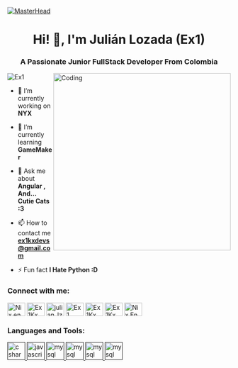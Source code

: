 [![MasterHead](https://developers.giphy.com/branch/master/static/api-512d36c09662682717108a38bbb5c57d.gif)](https://linktr.ee/ex1)
<h1 align="center">Hi! 🥰, I'm Julián Lozada (Ex1)</h1>
<h3 align="center">A Passionate Junior FullStack Developer From Colombia</h3>
<img align="right" alt="Coding" width="400" src="https://i.pinimg.com/originals/f4/7d/25/f47d252b570bca4204965f4ad1d3b7af.gif">

<p align="left"> <img src="https://komarev.com/ghpvc/?username=ex1kx&label=Profile%20views&color=0e75b6&style=flat" alt="Ex1" /> </p>

- 🔭 I’m currently working on **NYX**

- 🌱 I’m currently learning **GameMaker**

- 💬 Ask me about **Angular , And... Cutie Cats :3**

- 📫 How to contact me **ex1kxdevs@gmail.com**

- ⚡ Fun fact **I Hate Python :D**

<h3 align="left">Connect with me:</h3>
<p align="left">
<a href="https://www.facebook.com/NixEnTeyvat" target="blank"><img align="center" src="https://raw.githubusercontent.com/rahuldkjain/github-profile-readme-generator/master/src/images/icons/Social/facebook-alt.svg" alt="Nix en Teyvat" height="30" width="40" /></a>
<a href="https://twitter.com/Ex1Kx" target="blank"><img align="center" src="https://raw.githubusercontent.com/rahuldkjain/github-profile-readme-generator/master/src/images/icons/Social/twitter.svg" alt="Ex1Kx" height="30" width="40" /></a>
<a href="https://www.instagram.com/julian_lzvl/" target="blank"><img align="center" src="https://raw.githubusercontent.com/rahuldkjain/github-profile-readme-generator/master/src/images/icons/Social/instagram.svg" alt="julian_lzvl" height="30" width="40" /></a>
<a href="https://www.youtube.com/Ex1Kx" target="blank"><img align="center" src="https://raw.githubusercontent.com/rahuldkjain/github-profile-readme-generator/master/src/images/icons/Social/youtube.svg" alt="Ex1" height="30" width="40" /></a>
<a href="https://www.twitch.tv/ex1kx" target="blank"><img align="center" src="https://raw.githubusercontent.com/rahuldkjain/github-profile-readme-generator/master/src/images/icons/Social/twitch.svg" alt="Ex1Kx" height="30" width="40" /></a>
<a href="https://www.reddit.com/user/Ex1Kx" target="blank"><img align="center" src="https://raw.githubusercontent.com/rahuldkjain/github-profile-readme-generator/master/src/images/icons/Social/reddit.svg" alt="Ex1Kx" height="30" width="40" /></a>
<a href="https://discord.gg/rjXsfEmEBW" target="blank"><img align="center" src="https://raw.githubusercontent.com/rahuldkjain/github-profile-readme-generator/master/src/images/icons/Social/discord.svg" alt="Nix En Discord" height="30" width="40" /></a>
</p>

<h3 align="left">Languages and Tools:</h3>
<p align="left"> <a href="" target="_blank" rel="noreferrer"> <img src="https://raw.githubusercontent.com/rahuldkjain/github-profile-readme-generator/master/src/images/icons/ProgrammingLanguages/csharp.svg" alt="c sharp" width="40" height="40"/> <img src="https://raw.githubusercontent.com/rahuldkjain/github-profile-readme-generator/master/src/images/icons/ProgrammingLanguages/javascript.svg" alt="javascript" width="40" height="40"/> </a> <a href="" target="_blank" rel="noreferrer"> <img src="https://raw.githubusercontent.com/rahuldkjain/github-profile-readme-generator/master/src/images/icons/Database/mysql.svg" alt="mysql" width="40" height="40"/> </a> <a href="" target="_blank" rel="noreferrer"> <img src="https://raw.githubusercontent.com/rahuldkjain/github-profile-readme-generator/master/src/images/icons/ProgrammingLanguages/python.svg" alt="mysql" width="40" height="40"/> </a> <a href="" target="_blank" rel="noreferrer"> <img src="https://raw.githubusercontent.com/rahuldkjain/github-profile-readme-generator/master/src/images/icons/MobileAppDevelopment/kotlin.svg" alt="mysql" width="40" height="40"/> </a> <a href="" target="_blank" rel="noreferrer"> <img src="https://raw.githubusercontent.com/rahuldkjain/github-profile-readme-generator/master/src/images/icons/ProgrammingLanguages/typescript.svg" alt="mysql" width="40" height="40"/> </a> <a href="" target="_blank" rel="noreferrer"> 
